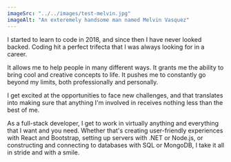 ```yaml
---
imageSrc: "../../images/test-melvin.jpg"
imageAlt: "An exteremely handsome man named Melvin Vasquez"
---
```


I started to learn to code in 2018, and since then I have never looked backed. Coding hit a perfect trifecta that I was always looking for in a career.

It allows me to help people in many different ways.
It grants me the ability to bring cool and creative concepts to life.
It pushes me to constantly go beyond my limits, both professionally and personally.

I get excited at the opportunities to face new challenges, and that translates into making sure that anything I'm involved in receives nothing less than the best of me.

As a full-stack developer, I get to work in virtually anything and everything that I want and you need. Whether that's creating user-friendly experiences with React and Bootstrap, setting up servers with .NET or Node.js, or constructing and connecting to databases with SQL or MongoDB, I take it all in stride and with a smile.